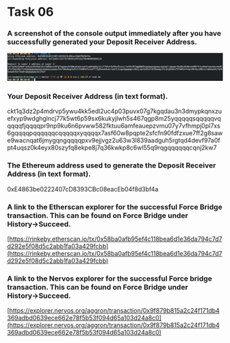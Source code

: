 # Task 06

### A screenshot of the console output immediately after you have successfully generated your Deposit Receiver Address.

<img src='receiver.jpeg'/>

### Your Deposit Receiver Address (in text format).

ckt1q3dz2p4mdrvp5ywu4kk5edl2uc4p03puvx07g7kgqdau3n3dmypkqnxzuefxyp9wdghglncj77k5wt6p59sx6kukyjlwh5s467qgp8m25yqqqqqsqqqqqvqqqqqfjqqqqpr9np9ku6n6pvww582fktuu6amfeauepzvmu07y7vfhmpj0pl7xs6gqqqqpqqqqqqcqqqqqxyqqqqx7asf60w8pqpte2sfcfn90fdfzxue7ff2g8sawe9wacnqat6jmygqngqqqqpxv9ejjvgz2u63w3l839aadguh5rgtqd4devf97a0fpt4uqsz0k4eyx80szyfq8ekpe8j7q36kwkp8c6wl55q9rqgqqqqqqcqnj2kw7

### The Ethereum address used to generate the Deposit Receiver Address (in text format).

0xE4863be0222407cD8393CBc08eacEb04f8d3bf4a

### A link to the Etherscan explorer for the successful Force Bridge transaction. This can be found on Force Bridge under History→Succeed.

[https://rinkeby.etherscan.io/tx/0x58ba0afb95ef4c118bea6d1e36da794c7d7d292e5f08d5c2abb1fa03a429fcbb](https://rinkeby.etherscan.io/tx/0x58ba0afb95ef4c118bea6d1e36da794c7d7d292e5f08d5c2abb1fa03a429fcbb)


### A link to the Nervos explorer for the successful Force bridge transaction. This can be found on Force Bridge under History→Succeed.
[https://explorer.nervos.org/aggron/transaction/0x9f879b815a2c24f171db4369adbd0639ece662e78f5b53f094d65a103d24a8c0](https://explorer.nervos.org/aggron/transaction/0x9f879b815a2c24f171db4369adbd0639ece662e78f5b53f094d65a103d24a8c0)

